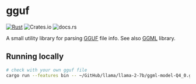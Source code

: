 # gguf

[![Rust](https://github.com/Jimexist/gguf/actions/workflows/rust.yml/badge.svg)](https://github.com/Jimexist/gguf/actions/workflows/rust.yml)
![Crates.io](https://img.shields.io/crates/d/gguf)
![docs.rs](https://img.shields.io/docsrs/gguf)


A small utility library for parsing [GGUF](https://github.com/philpax/ggml/blob/gguf-spec/docs/gguf.md) file info. See also [GGML](https://github.com/ggerganov/ggml) library.

## Running locally

```bash
# check with your own gguf file
cargo run --features bin -- ~/GitHub/llama/llama-2-7b/ggml-model-Q4_0.gguf
```
